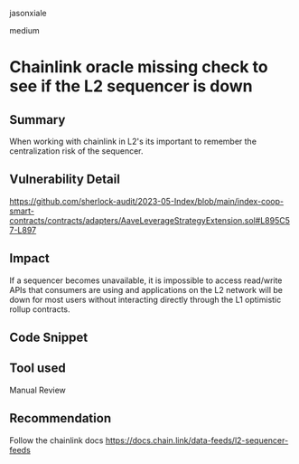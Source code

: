 jasonxiale

medium

# Chainlink oracle missing check to see if the L2 sequencer is down

## Summary
When working with chainlink in L2's its important to remember the centralization risk of the sequencer.
## Vulnerability Detail
https://github.com/sherlock-audit/2023-05-Index/blob/main/index-coop-smart-contracts/contracts/adapters/AaveLeverageStrategyExtension.sol#L895C57-L897

## Impact
If a sequencer becomes unavailable, it is impossible to access read/write APIs that consumers are using and applications on the L2 network will be down for most users without interacting directly through the L1 optimistic rollup contracts. 

## Code Snippet

## Tool used

Manual Review

## Recommendation
Follow the chainlink docs https://docs.chain.link/data-feeds/l2-sequencer-feeds